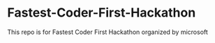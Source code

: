 # Fastest-Coder-First-Hackathon
This repo is for Fastest Coder First Hackathon organized by microsoft
